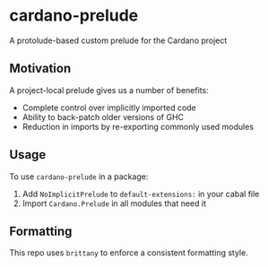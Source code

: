 # cardano-prelude

A protolude-based custom prelude for the Cardano project


## Motivation

A project-local prelude gives us a number of benefits:

 - Complete control over implicitly imported code
 - Ability to back-patch older versions of GHC
 - Reduction in imports by re-exporting commonly used modules


## Usage

To use `cardano-prelude` in a package:

  1. Add `NoImplicitPrelude` to `default-extensions:` in your cabal file
  2. Import `Cardano.Prelude` in all modules that need it


## Formatting

This repo uses `brittany` to enforce a consistent formatting style.

